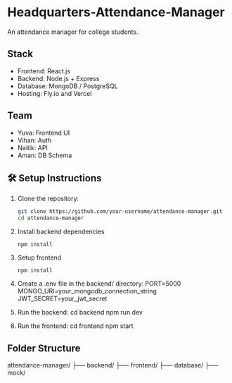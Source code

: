# Headquarters-Attendance-Manager
An attendance manager for college students.

## Stack
- Frontend: React.js
- Backend: Node.js + Express
- Database: MongoDB / PostgreSQL
- Hosting: Fly.io and Vercel

## Team
- Yuva: Frontend UI
- Vihan: Auth
- Naitik: API
- Aman: DB Schema

## 🛠 Setup Instructions

1. Clone the repository:
   ```bash
   git clone https://github.com/your-username/attendance-manager.git
   cd attendance-manager

2. Install backend dependencies
    ```cd backend
    npm install

3. Setup frontend
    ```cd ../frontend
    npm install

4. Create a .env file in the backend/ directory:
    PORT=5000
    MONGO_URI=your_mongodb_connection_string
    JWT_SECRET=your_jwt_secret

5. Run the backend:
    cd backend
    npm run dev

6. Run the frontend:
    cd frontend
    npm start

## Folder Structure
attendance-manager/
├── backend/
├── frontend/
├── database/
├── mock/
